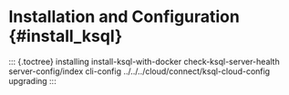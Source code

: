 ---
---
Installation and Configuration {#install_ksql}
==============================

::: {.toctree}
installing install-ksql-with-docker check-ksql-server-health
server-config/index cli-config ../../../cloud/connect/ksql-cloud-config
upgrading
:::
